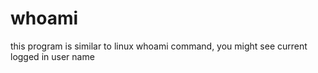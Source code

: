 # whoami
this program is similar to linux whoami command, you might see current logged in user name

